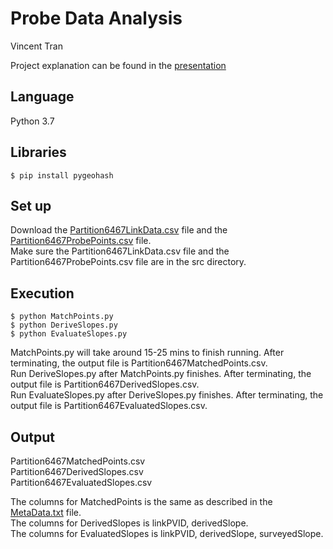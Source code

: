 # Probe Data Analysis

Vincent Tran  

Project explanation can be found in the [presentation](docs/Probe%20Point%20Analysis%20for%20Road%20Slope.pdf)

## Language

Python 3.7  


## Libraries

```
$ pip install pygeohash  
```


## Set up

Download the [Partition6467LinkData.csv](https://drive.google.com/file/d/16swaw4P3NDRYbHDXhq1XepzjEZdzxIya/view?usp=sharing) file and the [Partition6467ProbePoints.csv](https://drive.google.com/file/d/1dnc0f53gwT15WhhRFeecQkzrBVflC92X/view?usp=sharing) file.  
Make sure the Partition6467LinkData.csv file and the Partition6467ProbePoints.csv file are in the src directory.  


## Execution

```
$ python MatchPoints.py  
$ python DeriveSlopes.py  
$ python EvaluateSlopes.py  
```

MatchPoints.py will take around 15-25 mins to finish running. After terminating, the output file is Partition6467MatchedPoints.csv.  
Run DeriveSlopes.py after MatchPoints.py finishes. After terminating, the output file is Partition6467DerivedSlopes.csv.  
Run EvaluateSlopes.py after DeriveSlopes.py finishes. After terminating, the output file is Partition6467EvaluatedSlopes.csv.  


## Output

Partition6467MatchedPoints.csv  
Partition6467DerivedSlopes.csv  
Partition6467EvaluatedSlopes.csv  

The columns for MatchedPoints is the same as described in the [MetaData.txt](src/MetaData.txt) file.  
The columns for DerivedSlopes is linkPVID, derivedSlope.  
The columns for EvaluatedSlopes is linkPVID, derivedSlope, surveyedSlope.  
